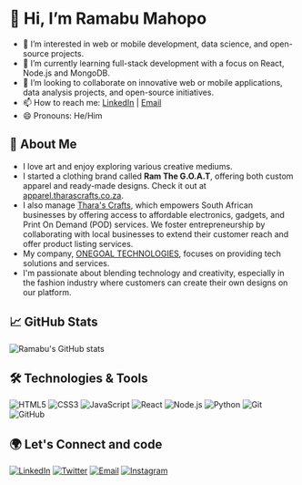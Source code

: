 # 👋 Hi, I’m Ramabu Mahopo

- 👀 I’m interested in web or mobile development, data science, and open-source projects.
- 🌱 I’m currently learning full-stack development with a focus on React, Node.js and MongoDB.
- 💞️ I’m looking to collaborate on innovative web or mobile applications, data analysis projects, and open-source initiatives.
- 📫 How to reach me: [LinkedIn](https://www.linkedin.com/in/ramabu-mahopo/) | [Email](mailto:ramabu.mahopo@example.com)
- 😄 Pronouns: He/Him


## 📝 About Me

- I love art and enjoy exploring various creative mediums.
- I started a clothing brand called **Ram The G.O.A.T**, offering both custom apparel and ready-made designs. Check it out at [apparel.tharascrafts.co.za](https://apparel.tharascrafts.co.za).
- I also manage [Thara's Crafts](https://www.tharascrafts.co.za), which empowers South African businesses by offering access to affordable electronics, gadgets, and Print On Demand (POD) services. We foster entrepreneurship by collaborating with local businesses to extend their customer reach and offer product listing services.
- My company, [ONEGOAL TECHNOLOGIES](https://www.onegtechs.co.za), focuses on providing tech solutions and services.
- I'm passionate about blending technology and creativity, especially in the fashion industry where customers can create their own designs on our platform.

## 📈 GitHub Stats

![Ramabu's GitHub stats](https://github-readme-stats.vercel.app/api?username=Mahopo&show_icons=true&theme=radical)

## 🛠️ Technologies & Tools

![HTML5](https://img.shields.io/badge/-HTML5-E34F26?style=flat-square&logo=html5&logoColor=white)
![CSS3](https://img.shields.io/badge/-CSS3-1572B6?style=flat-square&logo=css3)
![JavaScript](https://img.shields.io/badge/-JavaScript-F7DF1E?style=flat-square&logo=javascript&logoColor=black)
![React](https://img.shields.io/badge/-React-61DAFB?style=flat-square&logo=react&logoColor=black)
![Node.js](https://img.shields.io/badge/-Node.js-339933?style=flat-square&logo=node.js&logoColor=white)
![Python](https://img.shields.io/badge/-Python-3776AB?style=flat-square&logo=python&logoColor=white)
![Git](https://img.shields.io/badge/-Git-F05032?style=flat-square&logo=git&logoColor=white)
![GitHub](https://img.shields.io/badge/-GitHub-181717?style=flat-square&logo=github)

## 🌍 Let's Connect and code

[![LinkedIn](https://img.shields.io/badge/-LinkedIn-0077B5?style=flat-square&logo=linkedin&logoColor=white)](linkedin.com/in/ramabu-mahopo-39557538/)
[![Twitter](https://img.shields.io/badge/-Twitter-1DA1F2?style=flat-square&logo=twitter&logoColor=white)](https://twitter.com/OnlyRamabu)
[![Email](https://img.shields.io/badge/-Email-D14836?style=flat-square&logo=gmail&logoColor=white)](mailto:mahopo.r@gmail.com)
[![Instagram](https://img.shields.io/badge/-Instagram-E4405F?style=flat-square&logo=instagram&logoColor=white)](https://www.instagram.com/ramabu)


<!---
Mahopo/Mahopo is a ✨ special ✨ repository because its `README.md` (this file) appears on your GitHub profile.
You can click the Preview link to take a look at your changes.
--->
